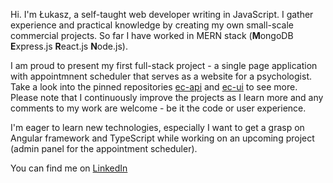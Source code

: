 Hi. I'm Łukasz, a self-taught web developer writing in JavaScript. I gather experience and practical knowledge by creating my own small-scale commercial projects. So far I have worked in MERN stack (**M**ongoDB **E**xpress.js **R**eact.js **N**ode.js).

I am proud to present my first full-stack project - a single page application with appointmnent scheduler that serves as a website for a psychologist. Take a look into the pinned repositories [ec-api](https://github.com/l-walaszczyk/ec-api) and [ec-ui](https://github.com/l-walaszczyk/ec-ui) to see more. Please note that I continuously improve the projects as I learn more and any comments to my work are welcome - be it the code or user experience.

I'm eager to learn new technologies, especially I want to get a grasp on Angular framework and TypeScript while working on an upcoming project (admin panel for the appointment scheduler).

You can find me on [LinkedIn](https://www.linkedin.com/in/l-walaszczyk/)
